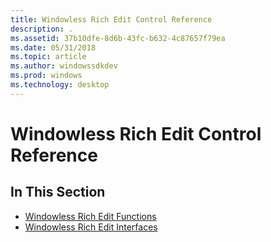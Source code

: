 ```yaml
---
title: Windowless Rich Edit Control Reference
description: .
ms.assetid: 37b10dfe-8d6b-43fc-b632-4c87657f79ea
ms.date: 05/31/2018
ms.topic: article
ms.author: windowssdkdev
ms.prod: windows
ms.technology: desktop
---
```


# Windowless Rich Edit Control Reference

## In This Section

-   [Windowless Rich Edit Functions](bumper-windowless-rich-edit-control-reference-functions.md)
-   [Windowless Rich Edit Interfaces](bumper-windowless-rich-edit-control-reference-interfaces.md)

 

 




